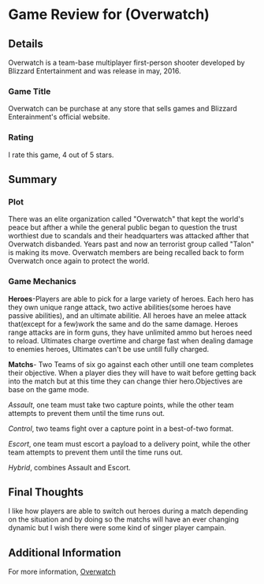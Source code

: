 # Game Review for (Overwatch)

## Details
Overwatch is a team-base multiplayer first-person shooter developed by Blizzard Entertainment and was release in may, 2016.

### Game Title
Overwatch can be purchase at any store that sells games and Blizzard Enterainment's official website.

### Rating
I rate this game, 4 out of 5 stars.

## Summary

### Plot
There was an elite organization called "Overwatch" that kept the world's peace but afther a while the general public began to question the trust worthiest due to scandals and their headquarters was attacked afther that Overwatch disbanded. Years past and now an terrorist group called "Talon" is making its move. Overwatch members are being recalled back to form Overwatch once again to protect the world.

### Game Mechanics
**Heroes**-Players are able to pick for a large variety of heroes. Each hero has they own unique range attack, two active abilities(some heroes have passive abilities), and an ultimate abilitie. All heroes have an melee attack that(except for a few)work the same and do the same damage. Heroes range attacks are in form guns, they have unlimited ammo but heroes need to reload. Ultimates charge overtime and charge fast when dealing damage to enemies heroes, Ultimates can't be use untill fully charged.

**Matchs**- Two Teams of six go against each other untill one team completes their objective. When a player dies they will have to wait before getting back into the match but at this time they can change thier hero.Objectives are base on the game mode.

*Assault*, one team must take two capture points, while the other team attempts to prevent them until the time runs out.

*Control*, two teams fight over a capture point in a best-of-two format.

*Escort*, one team must escort a payload to a delivery point, while the other team attempts to prevent them until the time runs out.

*Hybrid*, combines Assault and Escort.

## Final Thoughts
I like how players are able to switch out heroes during a match depending on the situation and by doing so the matchs will have an ever changing dynamic but I wish there were some kind of singer player campain. 

## Additional Information
For more information, [Overwatch](https://playoverwatch.com/en-us/)
